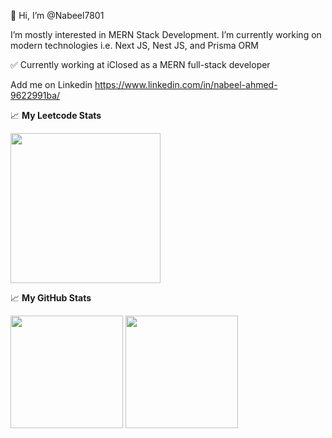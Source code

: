 👋 Hi, I’m @Nabeel7801

I’m mostly interested in MERN Stack Development. I’m currently working on modern technologies i.e. Next JS, Nest JS, and Prisma ORM

✅ Currently working at iClosed as a MERN full-stack developer

Add me on Linkedin https://www.linkedin.com/in/nabeel-ahmed-9622991ba/

📈 **My Leetcode Stats**
<p>
  <img height="240em" src="https://leetcard.jacoblin.cool/Nabeel7801?theme=dark&font=Iceland%20Web&ext=heatmap" />
</p>

📈 **My GitHub Stats**

<p>
  <img height="180em" src="https://github-readme-stats.vercel.app/api?username=Nabeel7801&show_icons=true&hide_border=true&theme=cobalt&count_private=true&include_all_commits=false" />
  <img height="180em" src="https://github-readme-stats.vercel.app/api/top-langs/?username=Nabeel7801&show_icons=true&hide_border=true&theme=cobalt&hide=hlsl,shaderlab&exclude_repo=OCRAIProject&layout=compact&langs_count=8"/>
</p>
